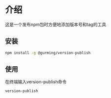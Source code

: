 # 介绍

这是一个发布npm包时方便地添加版本号和tag的工具

## 安装

```bash
npm install -g @gurming/version-publish
```

## 使用

在终端输入version-publish命令

```bash
version-publish
```
